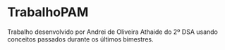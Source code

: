 # TrabalhoPAM
Trabalho desenvolvido por Andrei de Oliveira Athaide do 2º DSA usando conceitos passados durante os últimos bimestres.
